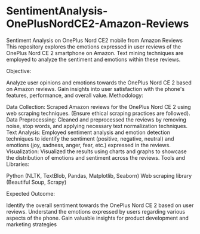 # SentimentAnalysis-OnePlusNordCE2-Amazon-Reviews
Sentiment Analysis on OnePlus Nord CE2 mobile from Amazon Reviews
This repository explores the emotions expressed in user reviews of the OnePlus Nord CE 2 smartphone on Amazon. Text mining techniques are employed to analyze the sentiment and emotions within these reviews.

Objective:

Analyze user opinions and emotions towards the OnePlus Nord CE 2 based on Amazon reviews.
Gain insights into user satisfaction with the phone's features, performance, and overall value.
Methodology:

Data Collection: Scraped Amazon reviews for the OnePlus Nord CE 2 using web scraping techniques. (Ensure ethical scraping practices are followed).
Data Preprocessing: Cleaned and preprocessed the reviews by removing noise, stop words, and applying necessary text normalization techniques.
Text Analysis: Employed sentiment analysis and emotion detection techniques to identify the sentiment (positive, negative, neutral) and emotions (joy, sadness, anger, fear, etc.) expressed in the reviews.
Visualization: Visualized the results using charts and graphs to showcase the distribution of emotions and sentiment across the reviews.
Tools and Libraries:

Python (NLTK, TextBlob, Pandas, Matplotlib, Seaborn)
Web scraping library (Beautiful Soup, Scrapy)


Expected Outcome:

Identify the overall sentiment towards the OnePlus Nord CE 2 based on user reviews.
Understand the emotions expressed by users regarding various aspects of the phone.
Gain valuable insights for product development and marketing strategies
